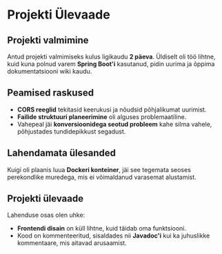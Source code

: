 # Projekti Ülevaade

## Projekti valmimine
Antud projekti valmimiseks kulus ligikaudu **2 päeva**. Üldiselt oli töö lihtne, kuid kuna polnud varem **Spring Boot'i** kasutanud, pidin uurima ja õppima dokumentatsiooni wiki kaudu.

## Peamised raskused
- **CORS reeglid** tekitasid keerukusi ja nõudsid põhjalikumat uurimist.
- **Failide struktuuri planeerimine** oli alguses problemaatiline.
- Vahepeal jäi **konversioonidega seotud probleem** kahe silma vahele, põhjustades tundidepikkust segadust.

## Lahendamata ülesanded
Kuigi oli plaanis luua **Dockeri konteiner**, jäi see tegemata seoses perekondlike muredega, mis ei võimaldanud varasemat alustamist.

## Projekti ülevaade
Lahenduse osas olen uhke:
- **Frontendi disain** on küll lihtne, kuid täidab oma funktsiooni.
- Kood on kommenteeritud, sisaldades nii **Javadoc'i** kui ka juhuslikke kommentaare, mis aitavad arusaamist.
